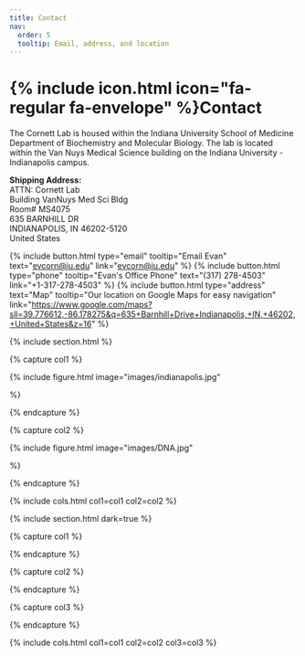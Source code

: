 ```yaml
---
title: Contact
nav:
  order: 5
  tooltip: Email, address, and location
---
```


# {% include icon.html icon="fa-regular fa-envelope" %}Contact

The Cornett Lab is housed within the Indiana University School of Medicine Department of Biochemistry and Molecular Biology. The lab is located within the Van Nuys Medical Science building on the Indiana University - Indianapolis campus.<br>

**Shipping Address:**<br>
ATTN: Cornett Lab<br>
Building VanNuys Med Sci Bldg<br>
Room# MS4075<br>
635 BARNHILL DR<br>
INDIANAPOLIS, IN 46202-5120<br>
United States<br>

{%
  include button.html
  type="email"
  tooltip="Email Evan"
  text="evcorn@iu.edu"
  link="evcorn@iu.edu"
%}
{%
  include button.html
  type="phone"
  tooltip="Evan's Office Phone"
  text="(317) 278-4503"
  link="+1-317-278-4503"
%}
{%
  include button.html
  type="address"
  text="Map"
  tooltip="Our location on Google Maps for easy navigation"
  link="https://www.google.com/maps?sll=39.776612,-86.178275&q=635+Barnhill+Drive+Indianapolis,+IN,+46202,+United+States&z=16"
%}

{% include section.html %}

{% capture col1 %}

{%
  include figure.html
  image="images/indianapolis.jpg"
  
%}

{% endcapture %}

{% capture col2 %}

{%
  include figure.html
  image="images/DNA.jpg"
  
%}

{% endcapture %}

{% include cols.html col1=col1 col2=col2 %}

{% include section.html dark=true %}

{% capture col1 %}

{% endcapture %}

{% capture col2 %}

{% endcapture %}

{% capture col3 %}

{% endcapture %}

{% include cols.html col1=col1 col2=col2 col3=col3 %}

